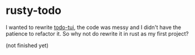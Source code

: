 # rusty-todo

I wanted to rewrite [todo-tui](https://github.com/egujito/todo-tui), the code was messy and I didn't have the patience to refactor it. So why not do rewrite it in rust as my first project?

(not finished yet)
